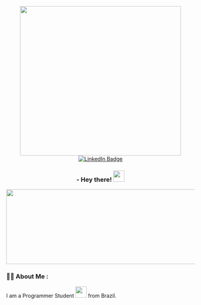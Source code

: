 <div id="header" align="center">
  <img src="https://goofy-goldstine-0f8bb1.netlify.app/img/web.gif" width="430" height="400"/>
</div>
<div id="badges" align="center">
  <a href="https://www.linkedin.com/in/gustavo-costa-de-andrade-7b255b20b/">
    <img src="https://img.shields.io/badge/LinkedIn-blue?style=for-the-badge&logo=linkedin&logoColor=white" alt="LinkedIn Badge"/>
  </a>
</div>
<h3 align="center">
    - Hey there! 
    <img src="https://media.giphy.com/media/hvRJCLFzcasrR4ia7z/giphy.gif" width="30px"/>
</h3>
   <div align="center">
  <img src="https://static.vecteezy.com/system/resources/previews/012/634/805/original/art-deco-outline-stroke-in-golden-color-for-classy-and-luxury-style-premium-vintage-line-art-design-element-free-png.png" width="600" height="200"/>
</div>


### :woman_technologist: About Me :
I am a Programmer Student <img src="https://media.giphy.com/media/WUlplcMpOCEmTGBtBW/giphy.gif" width="30"> from Brazil.
